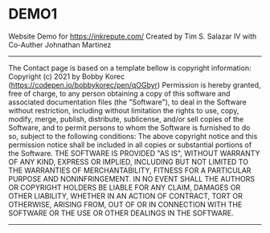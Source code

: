 # DEMO1
Website Demo for https://inkrepute.com/
Created by Tim S. Salazar IV with Co-Auther Johnathan Martinez

-----------------------------------------------------------------------------------------------------------------------------------------------------------------------------------------------------------------------------------------------------------------------------------------------------------------------------------------------------------------------------------------------------------------------------------------------------------------------------
The Contact page is based on a template bellow is copyright information:
Copyright (c) 2021 by Bobby Korec (https://codepen.io/bobbykorec/pen/qOGbyr)
Permission is hereby granted, free of charge, to any person obtaining a copy of this software and associated documentation files (the "Software"), to deal in the Software without restriction, including without limitation the rights to use, copy, modify, merge, publish, distribute, sublicense, and/or sell copies of the Software, and to permit persons to whom the Software is furnished to do so, subject to the following conditions:
The above copyright notice and this permission notice shall be included in all copies or substantial portions of the Software.
THE SOFTWARE IS PROVIDED "AS IS", WITHOUT WARRANTY OF ANY KIND, EXPRESS OR IMPLIED, INCLUDING BUT NOT LIMITED TO THE WARRANTIES OF MERCHANTABILITY, FITNESS FOR A PARTICULAR PURPOSE AND NONINFRINGEMENT. IN NO EVENT SHALL THE AUTHORS OR COPYRIGHT HOLDERS BE LIABLE FOR ANY CLAIM, DAMAGES OR OTHER LIABILITY, WHETHER IN AN ACTION OF CONTRACT, TORT OR OTHERWISE, ARISING FROM, OUT OF OR IN CONNECTION WITH THE SOFTWARE OR THE USE OR OTHER DEALINGS IN THE SOFTWARE.

-----------------------------------------------------------------------------------------------------------------------------------------------------------------------------------------------------------------------------------------------------------------------------------------------------------------------------------------------------------------------------------------------------------------------------------------------------------------------------

